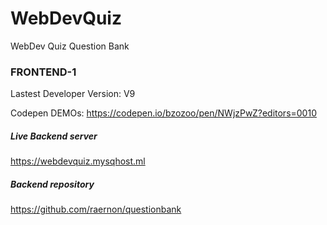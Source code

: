 # WebDevQuiz
WebDev Quiz Question Bank

### FRONTEND-1  
Lastest Developer Version: V9

Codepen DEMOs:
https://codepen.io/bzozoo/pen/NWjzPwZ?editors=0010

##### Live Backend server
https://webdevquiz.mysqhost.ml

##### Backend repository
https://github.com/raernon/questionbank

